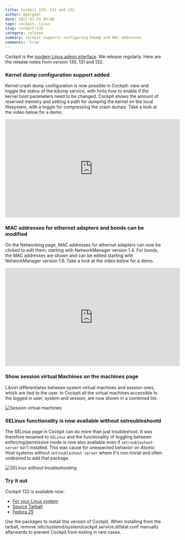 ```yaml
---
title: Cockpit 130, 131 and 132
author: dperpeet
date: 2017-02-24 09:00
tags: cockpit, linux
slug: cockpit-132
category: release
summary: Cockpit supports configuring kdump and MAC addresses
comments: 'true'
---
```


Cockpit is the [modern Linux admin interface](http://cockpit-project.org/). We release
regularly. Here are the release notes from version 130, 131 and 132.

### Kernel dump configuration support added

Kernel crash dump configuration is now possible in Cockpit: view and toggle the status of the kdump service,
with hints how to enable if the kernel boot parameters need to be changed. Cockpit shows the amount of reserved
memory and setting a path for dumping the kernel on the local filesystem, with a toggle for compressing the crash dumps.
Take a look at the video below for a demo.

<iframe width="560" height="315" src="https://www.youtube.com/embed/VXhuqPR2K5c?ecver=1" frameborder="0" allowfullscreen></iframe>

### MAC addresses for ethernet adapters and bonds can be modified

On the Networking page, MAC addresses for ethernet adapters can now be clicked to edit them, starting with
NetworkManager version 1.4. For bonds, the MAC addresses are shown and can be edited starting with NetworkManager
version 1.6. Take a look at the video below for a demo.

<iframe width="560" height="315" src="https://www.youtube.com/embed/JIHQmFHOrO4?ecver=1" frameborder="0" allowfullscreen></iframe>

### Show session virtual Machines on the machines page

Libvirt differentiates between system virtual machines and session ones, which are tied to the user. In Cockpit
all the virtual machines accessible to the logged in user, system and session, are now shown in a combined list.

![Session virtual machines](http://cockpit-project.org/blog/images/cockpit-machines-session.png)

### SELinux functionality is now available without setroubleshootd

The SELinux page in Cockpit can do more than just troubleshoot. It was therefore renamed to ```SELinux``` and
the functionality of toggling between enforcing/permissive mode is now also available even if ```setroubleshoot-server```
isn't installed. This was cause for unexpected behavior on Atomic Host systems without ```setroubleshoot-server```
where it's non-trivial and often undesired to add that package.

![SELinux without troubleshooting](http://cockpit-project.org/blog/images/cockpit-selinux-disabled.png)

### Try it out

Cockpit 132 is available now:

 * [For your Linux system](http://cockpit-project.org/running.html)
 * [Source Tarball](https://github.com/cockpit-project/cockpit/releases/tag/132)
 * [Fedora 25](https://bodhi.fedoraproject.org/updates/cockpit-132-1.fc25)

Use the packages to install this version of Cockpit. When installing from the tarball, remove
/etc/systemd/system/cockpit.service.d/fatal.conf manually afterwards to prevent Cockpit from exiting in rare cases.
